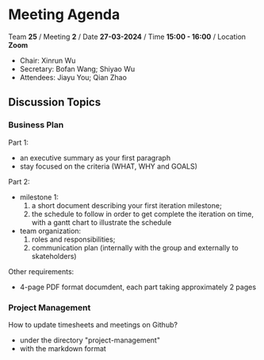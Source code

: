# Meeting Agenda

Team **25** / Meeting **2** / Date **27-03-2024** / Time **15:00 - 16:00** / Location **Zoom**

- Chair: Xinrun Wu
- Secretary: Bofan Wang; Shiyao Wu
- Attendees: Jiayu You; Qian Zhao

## Discussion Topics

### Business Plan

Part 1:
- an executive summary as your first paragraph
- stay focused on the criteria (WHAT, WHY and GOALS)

Part 2:
- milestone 1:
  1. a short document describing your first iteration milestone;
  2. the schedule to follow in order to get complete the iteration on time, with a gantt chart to illustrate the schedule
- team organization:
  1. roles and responsibilities;
  2. communication plan (internally with the group and externally to skateholders)

Other requirements:
- 4-page PDF format documdent, each part taking approximately 2 pages

### Project Management

How to update timesheets and meetings on Github?
- under the directory "project-management"
- with the markdown format
